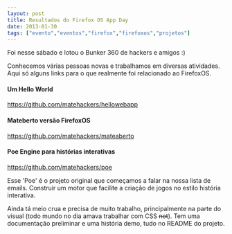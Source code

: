 ```yaml
---
layout: post
title: Resultados do Firefox OS App Day
date: 2013-01-30
tags: ["evento","eventos","firefox","firefoxos","projetos"]
---
```


Foi nesse sábado e lotou o Bunker 360 de hackers e amigos :)

Conhecemos várias pessoas novas e trabalhamos em diversas atividades. Aqui só alguns links para o que
realmente foi relacionado ao FirefoxOS.

#### Um Hello World

[https://github.com/<wbr />matehackers/hellowebapp](https://github.com/matehackers/hellowebapp)

#### Mateberto versão FirefoxOS

[https://github.com/<wbr />matehackers/mateaberto](https://github.com/matehackers/mateaberto)

#### Poe Engine para histórias interativas

[https://github.com/<wbr />matehackers/poe](https://github.com/matehackers/poe)

Esse 'Poe' é o projeto original que começamos a falar na nossa lista de emails. Construir um motor que facilite a criação de jogos no estilo história interativa.

Ainda tá meio crua e precisa de muito trabalho, principalmente na parte do visual (todo mundo no dia amava trabalhar com CSS <span style="text-decoration: line-through;">not</span>). Tem uma documentação preliminar e uma história demo, tudo no README do projeto.